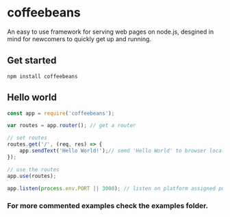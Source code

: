 # coffeebeans
An easy to use framework for serving web pages on node.js, desgined in mind for newcomers to quickly get up and running.

## Get started
`npm install coffeebeans`

## Hello world
```js
const app = require('coffeebeans'); 

var routes = app.router(); // get a router

// set routes
routes.get('/', (req, res) => {
    app.sendText('Hello World!');// semd 'Hello World' to browser localhost:3000/ 
});

// use the routes
app.use(routes);

app.listen(process.env.PORT || 3000); // listen on platform assigned port or localhost:3000
```

### For more commented examples check the examples folder.

